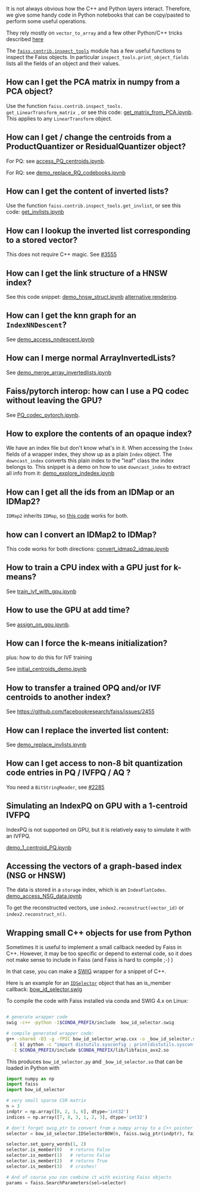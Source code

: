 It is not always obvious how the C++ and Python layers interact. 
Therefore, we give some handy code in Python notebooks that can be copy/pasted to perform some useful operations.

They rely mostly on `vector_to_array` and a few other Python/C++ tricks described [here](https://github.com/facebookresearch/faiss/wiki/Faiss-code-structure#c-code-wrapping)

The [`faiss.contrib.inspect_tools`](https://github.com/facebookresearch/faiss/blob/master/contrib/inspect_tools.py) module has a few useful functions to inspect the Faiss objects. 
In particular `inspect_tools.print_object_fields` lists all the fields of an object and their values.

## How can I get the PCA matrix in numpy from a PCA object?

Use the function `faiss.contrib.inspect_tools. get_LinearTransform_matrix `, or see this code: 
[get_matrix_from_PCA.ipynb](https://gist.github.com/mdouze/ca65bce66f77cd2ef4df8769e19443a9).
This applies to any `LinearTransform` object. 

## How can I get / change the centroids from a ProductQuantizer or ResidualQuantizer object?

For PQ: see [access_PQ_centroids.ipynb](https://gist.github.com/mdouze/72221ab1937baa219545aff9ba7221c0). 

For RQ: see [demo_replace_RQ_codebooks.ipynb](https://gist.github.com/mdouze/575641f4d14116baea6083fd0587f7a2#file-demo_replace_rq_codebooks-ipynb)

## How can I get the content of inverted lists?

Use the function `faiss.contrib.inspect_tools.get_invlist`, or see this code: 
[get_invlists.ipynb](https://gist.github.com/mdouze/b0a65aba70a64b00d6425b0e268a4c80)

## How can I lookup the inverted list corresponding to a stored vector? 

This does not require C++ magic. See [#3555](https://github.com/facebookresearch/faiss/discussions/3555)


## How can I get the link structure of a HNSW index?

See this code snippet: [demo_hnsw_struct.ipynb](https://gist.github.com/mdouze/7d5271e49a3d4b8c9c8d1eac8f4b9748)
[alternative rendering](https://gist.github.com/mdouze/42c10ff901970d94ddb1cc182e392f2a).

## How can I get the knn graph for an `IndexNNDescent`?

See 
[demo_access_nndescent.ipynb](https://gist.github.com/mdouze/105dd68d8921134e9270e832f4bdbe66#file-demo_access_nndescent-ipynb)

## How can I merge normal ArrayInvertedLists?

See [demo_merge_array_invertedlists.ipynb](https://gist.github.com/mdouze/7331e6fc1da2334f30706b9b9962068b)

## Faiss/pytorch interop: how can I use a PQ codec without leaving the GPU?

See [PQ_codec_pytorch.ipynb](https://gist.github.com/mdouze/94bd7a56d912a06ac4719c50fa5b01ac).

## How to explore the contents of an opaque index?

We have an index file but don't know what's in it. 
When accessing the `Index` fields of a wrapper index, they show up as a plain `Index` object. 
The `downcast_index` converts this plain index to the "leaf" class the index belongs to.
This snippet is a demo on how to use `downcast_index` to extract all info from it: 
[demo_explore_indedex.ipynb](https://gist.github.com/mdouze/95b4bb74dbb4c7e2387efc14486e23ba)

## How can I get all the ids from an IDMap or an IDMap2?

`IDMap2` inherits `IDMap`, so [this code](https://gist.github.com/mdouze/fa6a2951fecb6d965a2aa66d20474a93) works for both.

## how can I convert an IDMap2 to IDMap?

This code works for both directions: 
[convert_idmap2_idmap.ipynb](https://gist.github.com/mdouze/773b2e1b42ac50f700407f3a727921e5)

## How to train a CPU index with a GPU just for k-means?

See [train_ivf_with_gpu.ipynb](https://gist.github.com/mdouze/46d6bbbaabca0b9778fca37ed2bcccf6)


<!-- 

## How to use a GPU for PQ and OPQ training?

See [train_opq_with_gpu.ipynb](https://gist.github.com/mdouze/11869525966715e84967e510b1e33229).
-->

## How to use the GPU at add time?

See [assign_on_gpu.ipynb](https://gist.github.com/mdouze/334ad6a979ac3637f6d95e9091356d3e).

## How can I force the k-means initialization?

plus: how to do this for IVF training

See [initial_centroids_demo.ipynb](https://gist.github.com/mdouze/9eb96d941c94ef59482a069e5862a650)

## How to transfer a trained OPQ and/or IVF centroids to another index? 

See https://github.com/facebookresearch/faiss/issues/2455

## How can I replace the inverted list content: 

See 
[demo_replace_invlists.ipynb](https://gist.github.com/mdouze/aef2078afdb12c027ed93672d9801399#file-demo_replace_invlists-ipynb)

## How can I get access to non-8 bit quantization code entries in PQ / IVFPQ / AQ ?

You need a `BitStringReader`, see [#2285](https://github.com/facebookresearch/faiss/issues/2285#issuecomment-1087228404)


## Simulating an IndexPQ on GPU with a 1-centroid IVFPQ

IndexPQ is not supported on GPU, but it is relatively easy to simulate it with an IVFPQ. 

[demo_1_centroid_PQ.ipynb](https://gist.github.com/mdouze/1627af05a2e064a6280f9ba1fb04934e#file-demo_1_centroid_pq-ipynb)

## Accessing the vectors of a graph-based index (NSG or HNSW)

The data is stored in a `storage` index, which is an `IndexFlatCodes`. 
[demo_access_NSG_data.ipynb](https://gist.github.com/mdouze/3b9b9bbabe1f231d18211b5aa52076a5#file-demo_access_nsg_data-ipynb)

To get the reconstructed vectors, use `index2.reconstruct(vector_id)` or `index2.reconstruct_n()`.


## Wrapping small C++ objects for use from Python

Sometimes it is useful to implement a small callback needed by Faiss in C++. 
However, it may be too specific or depend to external code, so it does not make sense to include in Faiss (and Faiss is hard to compile ;-) )

In that case, you can make a [SWIG](swig.org/Doc4.0/Sections.html#Sections) wrapper for a snippet of C++. 

Here is an example for an [`IDSelector`](https://github.com/facebookresearch/faiss/wiki/Setting-search-parameters-for-one-query#searching-in-a-subset-of-elements) object that has an is_member callback: [bow_id_selector.swig](https://gist.github.com/mdouze/fd2414bf2ed1e436ce80b5d30e48996b#file-bow_id_selector-swig)

To compile the code with Faiss installed via conda and SWIG 4.x on Linux: 

```bash 

# generate wrapper code 
swig -c++ -python -I$CONDA_PREFIX/include  bow_id_selector.swig 

# compile generated wrapper code: 
g++ -shared -O3 -g -fPIC bow_id_selector_wrap.cxx -o _bow_id_selector.so  \
  -I $( python -c "import distutils.sysconfig ; print(distutils.sysconfig.get_python_inc())" )  \
  -I $CONDA_PREFIX/include $CONDA_PREFIX/lib/libfaiss_avx2.so

```
This produces `bow_id_selector.py` and `_bow_id_selector.so` that can be loaded in Python with 

```python 
import numpy as np
import faiss
import bow_id_selector

# very small sparse CSR matrix
n = 3
indptr = np.array([0, 2, 3, 6], dtype='int32')
indices = np.array([7, 8, 3, 1, 2, 3], dtype='int32')

# don't forget swig_ptr to convert from a numpy array to a C++ pointer
selector = bow_id_selector.IDSelectorBOW(n, faiss.swig_ptr(indptr), faiss.swig_ptr(indices))

selector.set_query_words(1, 2)
selector.is_member(0)   # returns False
selector.is_member(1)   # returns False
selector.is_member(2)   # returns True
selector.is_member(3)   # crashes! 

# And of course you can combine it with existing Faiss objects
params = faiss.SearchParameters(sel=selector)

```
